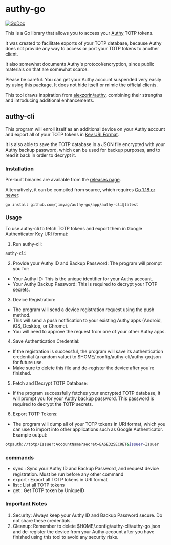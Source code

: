 # authy-go

[![GoDoc](https://godoc.org/github.com/jimyag/authy-go?status.svg)](https://godoc.org/github.com/jimyag/authy-go)

This is a Go library that allows you to access your [Authy](https://authy.com) TOTP tokens.

It was created to facilitate exports of your TOTP database, because Authy does not provide any way to access or port your TOTP tokens to another client.

It also somewhat documents Authy's protocol/encryption, since public materials on that are somewhat scarce.

Please be careful. You can get your Authy account suspended very easily by using this package. It does not hide itself or mimic the official clients.

This tool draws inspiration from [alexzorin/authy](https://github.com/alexzorin/authy), combining their strengths and introducing additional enhancements.

## authy-cli

This program will enroll itself as an additional device on your Authy account and export all of your TOTP tokens in [Key URI Format](https://github.com/google/google-authenticator/wiki/Key-Uri-Format).

It is also able to save the TOTP database in a JSON file encrypted with your Authy backup password, which can be used for backup purposes, and to read it back in order to decrypt it.

### Installation

Pre-built binaries are available from the [releases page](https://github.com/jimyag/authy-go/releases).

Alternatively, it can be compiled from source, which requires [Go 1.18 or newer](https://golang.org/doc/install):

```shell
go install github.com/jimyag/authy-go/app/authy-cli@latest
```

### Usage

To use authy-cli to fetch TOTP tokens and export them in Google Authenticator Key URI format:

1. Run authy-cli:

```bash
authy-cli
```

2. Provide your Authy ID and Backup Password:
The program will prompt you for:

- Your Authy ID: This is the unique identifier for your Authy account.
- Your Authy Backup Password: This is required to decrypt your TOTP secrets.

3. Device Registration:

- The program will send a device registration request using the push method.
- This will send a push notification to your existing Authy apps (Android, iOS, Desktop, or Chrome).
- You will need to approve the request from one of your other Authy apps.

4. Save Authentication Credential:

- If the registration is successful, the program will save its authentication credential (a random value) to $HOME/.config/authy-cli/authy-go.json for future use.
- Make sure to delete this file and de-register the device after you're finished.

5. Fetch and Decrypt TOTP Database:

- If the program successfully fetches your encrypted TOTP database, it will prompt you for your Authy backup password.
This password is required to decrypt the TOTP secrets.

6. Export TOTP Tokens:

- The program will dump all of your TOTP tokens in URI format, which you can use to import into other applications such as Google Authenticator.
Example output:

```bash
otpauth://totp/Issuer:AccountName?secret=BASE32SECRET&issuer=Issuer
```

### commands

- sync : Sync your Authy ID and Backup Password, and request device registration. Must be run before any other command
- export : Export all TOTP tokens in URI format
- list : List all TOTP tokens
- get : Get TOTP token by UniqueID

### Important Notes

1. Security: Always keep your Authy ID and Backup Password secure. Do not share these credentials.
2. Cleanup: Remember to delete $HOME/.config/authy-cli/authy-go.json and de-register the device from your Authy account after you have finished using this tool to avoid any security risks.
